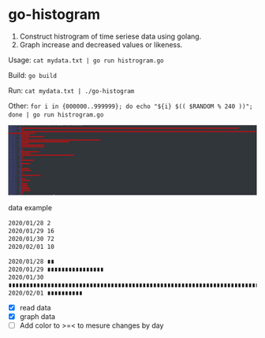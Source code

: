 # go-histogram

1. Construct histrogram of time seriese data using golang.
1. Graph increase and decreased values or likeness.

Usage: `cat mydata.txt | go run histrogram.go`

Build: `go build`

Run: `cat mydata.txt | ./go-histogram`

Other: `for i in {000000..999999}; do echo "${i} $(( $RANDOM % 240 ))"; done | go run histrogram.go`

![alt text](Screenshot_20200513_190517.png)

data example

```data
2020/01/28 2
2020/01/29 16
2020/01/30 72
2020/02/01 10
```

```data
2020/01/28 ∎∎
2020/01/29 ∎∎∎∎∎∎∎∎∎∎∎∎∎∎∎∎
2020/01/30 ∎∎∎∎∎∎∎∎∎∎∎∎∎∎∎∎∎∎∎∎∎∎∎∎∎∎∎∎∎∎∎∎∎∎∎∎∎∎∎∎∎∎∎∎∎∎∎∎∎∎∎∎∎∎∎∎∎∎∎∎∎∎∎∎∎∎∎∎∎∎∎∎
2020/02/01 ∎∎∎∎∎∎∎∎∎∎
```

- [x] read data
- [x] graph data
- [ ] Add color to >=< to mesure changes by day
